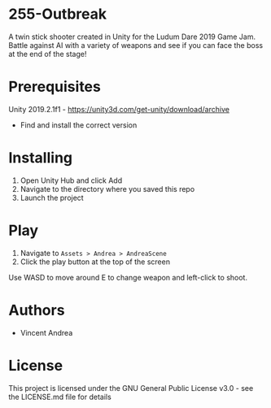 # 255-Outbreak
A twin stick shooter created in Unity for the Ludum Dare 2019 Game Jam. Battle against AI with a variety of weapons and see if you can face the boss at the end of the stage!

# Prerequisites
Unity 2019.2.1f1 - https://unity3d.com/get-unity/download/archive
  - Find and install the correct version
  
# Installing
  1. Open Unity Hub and click Add
  2. Navigate to the directory where you saved this repo
  3. Launch the project

# Play
  1. Navigate to `Assets > Andrea > AndreaScene`
  2. Click the play button at the top of the screen
  
Use WASD to move around E to change weapon and left-click to shoot.

# Authors
  - Vincent Andrea
  
# License
This project is licensed under the GNU General Public License v3.0 - see the LICENSE.md file for details
